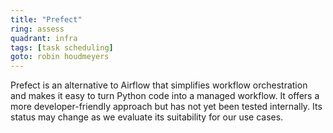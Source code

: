 ```yaml
---
title: "Prefect"
ring: assess
quadrant: infra
tags: [task scheduling]
goto: robin houdmeyers
---
```


Prefect is an alternative to Airflow that simplifies workflow orchestration and makes it easy to turn Python code into a managed workflow. It offers a more developer-friendly approach but has not yet been tested internally. Its status may change as we evaluate its suitability for our use cases.
